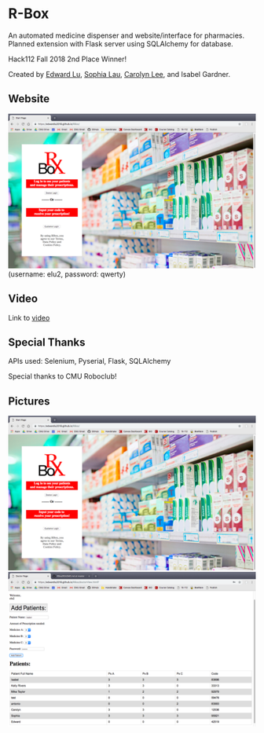 # R-Box
An automated medicine dispenser and website/interface for pharmacies. Planned extension with Flask server using SQLAlchemy for database.

Hack112 Fall 2018 2nd Place Winner!

Created by [Edward Lu](https://github.com/EdwardLu2018), [Sophia Lau](https://github.com/slau2022), [Carolyn Lee](https://github.com/carolyn1ee), and Isabel Gardner.

## Website
[![front page](https://github.com/EdwardLu2018/RBox/blob/master/images/frontPage.png)](https://edwardlu2018.github.io/RBox/)
(username: elu2, password: qwerty)

## Video
Link to [video](https://youtu.be/DiswJqN0c2s)

## Special Thanks
APIs used: Selenium, Pyserial, Flask, SQLAlchemy

Special thanks to CMU Roboclub!

## Pictures
![front page](https://github.com/EdwardLu2018/RBox/blob/master/images/frontPage.png)
![table](https://github.com/EdwardLu2018/RBox/blob/master/images/tablePage.png)

